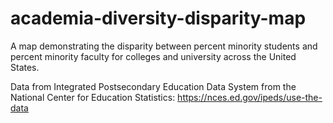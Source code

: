 # academia-diversity-disparity-map
A map demonstrating the disparity between percent minority students and percent minority faculty for colleges and university across the United States.

Data from Integrated Postsecondary Education Data System from the National Center for Education Statistics: 
https://nces.ed.gov/ipeds/use-the-data 
